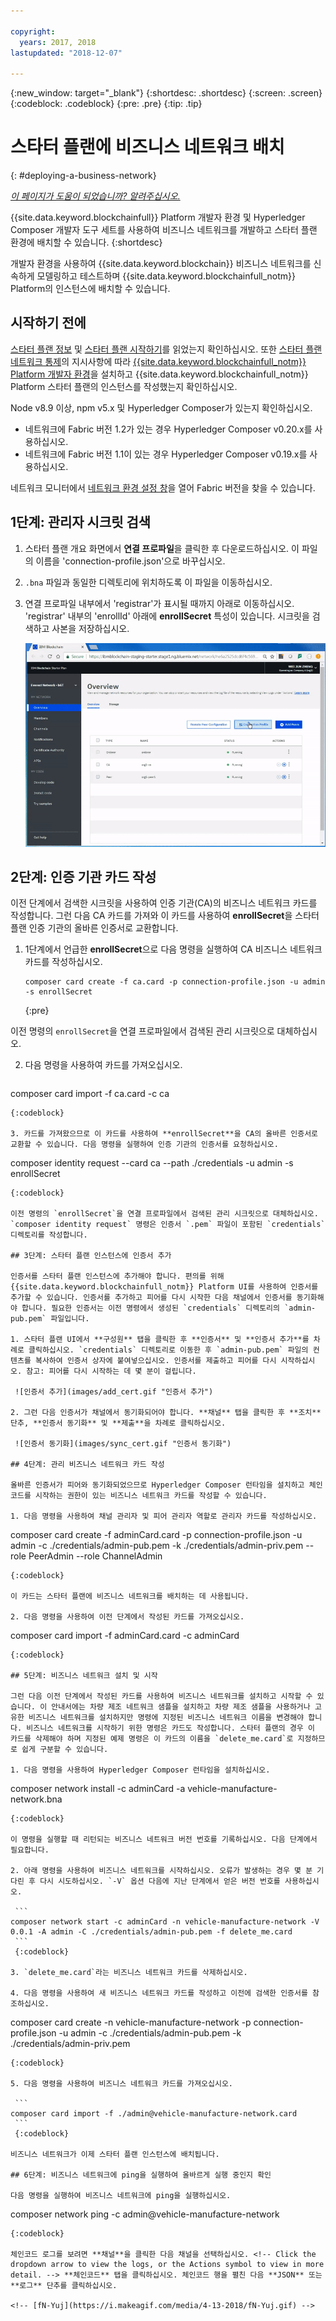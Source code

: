 ```yaml
---

copyright:
  years: 2017, 2018
lastupdated: "2018-12-07"

---
```


{:new_window: target="_blank"}
{:shortdesc: .shortdesc}
{:screen: .screen}
{:codeblock: .codeblock}
{:pre: .pre}
{:tip: .tip}

# 스타터 플랜에 비즈니스 네트워크 배치
{: #deploying-a-business-network}


*[이 페이지가 도움이 되었습니까? 알려주십시오.](https://www.surveygizmo.com/s3/4501493/IBM-Blockchain-Documentation)*


{{site.data.keyword.blockchainfull}} Platform 개발자 환경 및 Hyperledger Composer 개발자 도구 세트를 사용하여 비즈니스 네트워크를 개발하고 스타터 플랜 환경에 배치할 수 있습니다.
{:shortdesc}

개발자 환경을 사용하여 {{site.data.keyword.blockchain}} 비즈니스 네트워크를 신속하게 모델링하고 테스트하며 {{site.data.keyword.blockchainfull_notm}} Platform의 인스턴스에 배치할 수 있습니다.

## 시작하기 전에

[스타터 플랜 정보](./starter_plan.html) 및 [스타터 플랜 시작하기](./get_start_starter_plan.html)를 읽었는지 확인하십시오. 또한 [스타터 플랜 네트워크 통제](./get_start_starter_plan.html)의 지시사항에 따라 [{{site.data.keyword.blockchainfull_notm}} Platform 개발자 환경](./develop_install.html)을 설치하고 {{site.data.keyword.blockchainfull_notm}} Platform 스타터 플랜의 인스턴스를 작성했는지 확인하십시오.

Node v8.9 이상, npm v5.x 및 Hyperledger Composer가 있는지 확인하십시오.

- 네트워크에 Fabric 버전 1.2가 있는 경우 Hyperledger Composer v0.20.x를 사용하십시오.
- 네트워크에 Fabric 버전 1.1이 있는 경우 Hyperledger Composer v0.19.x를 사용하십시오.  

네트워크 모니터에서 [네트워크 환경 설정 창](../v10_dashboard.html#network-preferences)을 열어 Fabric 버전을 찾을 수 있습니다. 


## 1단계: 관리자 시크릿 검색

1. 스타터 플랜 개요 화면에서 **연결 프로파일**을 클릭한 후 다운로드하십시오. 이 파일의 이름을 'connection-profile.json'으로 바꾸십시오.

2. `.bna` 파일과 동일한 디렉토리에 위치하도록 이 파일을 이동하십시오.

3. 연결 프로파일 내부에서 'registrar'가 표시될 때까지 아래로 이동하십시오. 'registrar' 내부의 'enrollId' 아래에 **enrollSecret** 특성이 있습니다. 시크릿을 검색하고 사본을 저장하십시오.

    ![관리 시크릿 검색](images/get_enroll_secret.gif "관리 시크릿 검색")


## 2단계: 인증 기관 카드 작성

이전 단계에서 검색한 시크릿을 사용하여 인증 기관(CA)의 비즈니스 네트워크 카드를 작성합니다. 그런 다음 CA 카드를 가져와 이 카드를 사용하여 **enrollSecret**을 스타터 플랜 인증 기관의 올바른 인증서로 교환합니다.

1. 1단계에서 언급한 **enrollSecret**으로 다음 명령을 실행하여 CA 비즈니스 네트워크 카드를 작성하십시오.

   ```
   composer card create -f ca.card -p connection-profile.json -u admin -s enrollSecret
   ```
   {:pre}

이전 명령의 `enrollSecret`을 연결 프로파일에서 검색된 관리 시크릿으로 대체하십시오.

2. 다음 명령을 사용하여 카드를 가져오십시오.

   ```
composer card import -f ca.card -c ca
   ```
   {:codeblock}

3. 카드를 가져왔으므로 이 카드를 사용하여 **enrollSecret**을 CA의 올바른 인증서로 교환할 수 있습니다. 다음 명령을 실행하여 인증 기관의 인증서를 요청하십시오.

   ```
   composer identity request --card ca --path ./credentials -u admin -s enrollSecret
   ```
   {:codeblock}

이전 명령의 `enrollSecret`을 연결 프로파일에서 검색된 관리 시크릿으로 대체하십시오. `composer identity request` 명령은 인증서 `.pem` 파일이 포함된 `credentials` 디렉토리를 작성합니다.

## 3단계: 스타터 플랜 인스턴스에 인증서 추가

인증서를 스타터 플랜 인스턴스에 추가해야 합니다. 편의를 위해 {{site.data.keyword.blockchainfull_notm}} Platform UI를 사용하여 인증서를 추가할 수 있습니다. 인증서를 추가하고 피어를 다시 시작한 다음 채널에서 인증서를 동기화해야 합니다. 필요한 인증서는 이전 명령에서 생성된 `credentials` 디렉토리의 `admin-pub.pem` 파일입니다.

1. 스타터 플랜 UI에서 **구성원** 탭을 클릭한 후 **인증서** 및 **인증서 추가**를 차례로 클릭하십시오. `credentials` 디렉토리로 이동한 후 `admin-pub.pem` 파일의 컨텐츠를 복사하여 인증서 상자에 붙여넣으십시오. 인증서를 제출하고 피어를 다시 시작하십시오. 참고: 피어를 다시 시작하는 데 몇 분이 걸립니다.

    ![인증서 추가](images/add_cert.gif "인증서 추가")

2. 그런 다음 인증서가 채널에서 동기화되어야 합니다. **채널** 탭을 클릭한 후 **조치** 단추, **인증서 동기화** 및 **제출**을 차례로 클릭하십시오.

    ![인증서 동기화](images/sync_cert.gif "인증서 동기화")

## 4단계: 관리 비즈니스 네트워크 카드 작성

올바른 인증서가 피어와 동기화되었으므로 Hyperledger Composer 런타임을 설치하고 체인코드를 시작하는 권한이 있는 비즈니스 네트워크 카드를 작성할 수 있습니다.

1. 다음 명령을 사용하여 채널 관리자 및 피어 관리자 역할로 관리자 카드를 작성하십시오.

   ```
composer card create -f adminCard.card -p connection-profile.json -u admin -c ./credentials/admin-pub.pem -k ./credentials/admin-priv.pem --role PeerAdmin --role ChannelAdmin
   ```
   {:codeblock}

   이 카드는 스타터 플랜에 비즈니스 네트워크를 배치하는 데 사용됩니다.

2. 다음 명령을 사용하여 이전 단계에서 작성된 카드를 가져오십시오.

   ```
composer card import -f adminCard.card -c adminCard
   ```
   {:codeblock}

## 5단계: 비즈니스 네트워크 설치 및 시작

그런 다음 이전 단계에서 작성된 카드를 사용하여 비즈니스 네트워크를 설치하고 시작할 수 있습니다. 이 안내서에는 차량 제조 네트워크 샘플을 설치하고 차량 제조 샘플을 사용하거나 고유한 비즈니스 네트워크를 설치하지만 명령에 지정된 비즈니스 네트워크 이름을 변경해야 합니다. 비즈니스 네트워크를 시작하기 위한 명령은 카드도 작성합니다. 스타터 플랜의 경우 이 카드를 삭제해야 하며 지정된 예제 명령은 이 카드의 이름을 `delete_me.card`로 지정하므로 쉽게 구분할 수 있습니다.

1. 다음 명령을 사용하여 Hyperledger Composer 런타임을 설치하십시오.

   ```
composer network install -c adminCard -a vehicle-manufacture-network.bna
   ```
   {:codeblock}

   이 명령을 실행할 때 리턴되는 비즈니스 네트워크 버전 번호를 기록하십시오. 다음 단계에서 필요합니다.

2. 아래 명령을 사용하여 비즈니스 네트워크를 시작하십시오. 오류가 발생하는 경우 몇 분 기다린 후 다시 시도하십시오. `-V` 옵션 다음에 지난 단계에서 얻은 버전 번호를 사용하십시오.

    ```
composer network start -c adminCard -n vehicle-manufacture-network -V 0.0.1 -A admin -C ./credentials/admin-pub.pem -f delete_me.card
    ```
    {:codeblock}

3. `delete_me.card`라는 비즈니스 네트워크 카드를 삭제하십시오.

4. 다음 명령을 사용하여 새 비즈니스 네트워크 카드를 작성하고 이전에 검색한 인증서를 참조하십시오.

   ```
composer card create -n vehicle-manufacture-network -p connection-profile.json -u admin -c ./credentials/admin-pub.pem -k ./credentials/admin-priv.pem
   ```
   {:codeblock}

5. 다음 명령을 사용하여 비즈니스 네트워크 카드를 가져오십시오.

    ```
composer card import -f ./admin@vehicle-manufacture-network.card
    ```
    {:codeblock}

비즈니스 네트워크가 이제 스타터 플랜 인스턴스에 배치됩니다.

## 6단계: 비즈니스 네트워크에 ping을 실행하여 올바르게 실행 중인지 확인

다음 명령을 실행하여 비즈니스 네트워크에 ping을 실행하십시오.

   ```
composer network ping -c admin@vehicle-manufacture-network
   ```
   {:codeblock}

체인코드 로그를 보려면 **채널**을 클릭한 다음 채널을 선택하십시오. <!-- Click the dropdown arrow to view the logs, or the Actions symbol to view in more detail. --> **체인코드** 탭을 클릭하십시오. 체인코드 행을 펼친 다음 **JSON** 또는 **로그** 단추를 클릭하십시오.

<!-- [fN-Yuj](https://i.makeagif.com/media/4-13-2018/fN-Yuj.gif) -->
